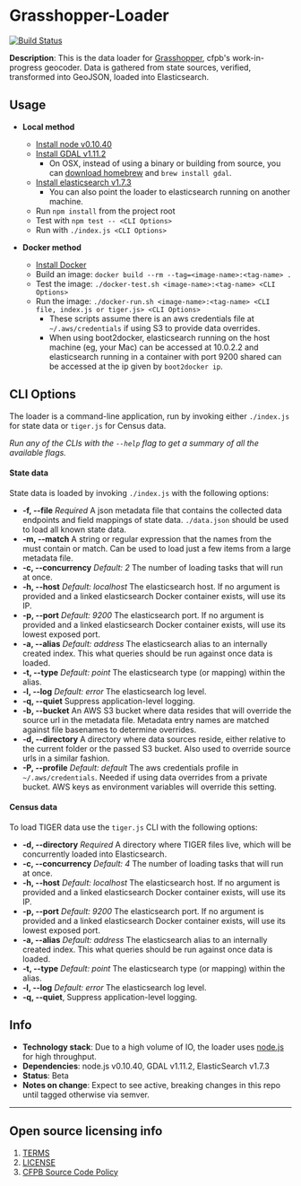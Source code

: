 # Grasshopper-Loader
[![Build Status](https://travis-ci.org/cfpb/grasshopper-loader.svg?branch=master)](https://travis-ci.org/cfpb/grasshopper-loader)

**Description**: This is the data loader for [Grasshopper](https://github.com/cfpb/grasshopper), cfpb's work-in-progress geocoder.
Data is gathered from state sources, verified, transformed into GeoJSON, loaded into Elasticsearch.

## Usage
  - **Local method**
    - [Install node v0.10.40](https://nodejs.org/)
    - [Install GDAL v1.11.2](http://trac.osgeo.org/gdal/wiki/DownloadingGdalBinaries)
      - On OSX, instead of using a binary or building from source, you can [download homebrew](http://brew.sh/) and `brew install gdal`.
    - [Install elasticsearch v1.7.3](https://www.elastic.co/downloads/elasticsearch)
      - You can also point the loader to elasticsearch running on another machine.
    - Run `npm install` from the project root
    - Test with `npm test -- <CLI Options>`
    - Run with `./index.js <CLI Options>`

  - **Docker method**
    - [Install Docker](https://docs.docker.com/installation/#installation)
    - Build an image:
      `docker build --rm --tag=<image-name>:<tag-name> .`
    - Test the image:
      `./docker-test.sh <image-name>:<tag-name> <CLI Options>`
    - Run the image:
      `./docker-run.sh <image-name>:<tag-name> <CLI file, index.js or tiger.js> <CLI Options>`
      - These scripts assume there is an aws credentials file at `~/.aws/credentials` if using S3 to provide data overrides.
      - When using boot2docker, elasticsearch running on the host machine (eg, your Mac) can be accessed at 10.0.2.2 and elasticsearch running in a container with port 9200 shared can be accessed at the ip given by `boot2docker ip`.

## CLI Options

The loader is a command-line application, run by invoking either `./index.js` for state data or `tiger.js` for Census data.

*Run any of the CLIs with the `--help` flag to get a summary of all the available flags.*

#### State data
State data is loaded by invoking `./index.js` with the following options:

- **-f, --file** *Required* A json metadata file that contains the collected data endpoints and field mappings of state data. `./data.json` should be used to load all known state data.
- **-m, --match** A string or regular expression that the names from the <file> must contain or match. Can be used to load just a few items from a large metadata file.
- **-c, --concurrency** *Default: 2* The number of loading tasks that will run at once.
- **-h, --host** *Default: localhost* The elasticsearch host. If no argument is provided and a linked elasticsearch Docker container exists, will use its IP.
- **-p, --port** *Default: 9200* The elasticsearch port. If no argument is provided and a linked elasticsearch Docker container exists, will use its lowest exposed port.
- **-a, --alias** *Default: address* The elasticsearch alias to an internally created index. This what queries should be run against once data is loaded.
- **-t, --type** *Default: point* The elasticsearch type (or mapping) within the alias.
- **-l, --log** *Default: error* The elasticsearch log level.
- **-q, --quiet** Suppress application-level logging.
- **-b, --bucket** An AWS S3 bucket where data resides that will override the source url in the metadata file. Metadata entry names are matched against file basenames to determine overrides.
- **-d, --directory** A directory where data sources reside, either relative to the current folder or the passed S3 bucket. Also used to override source urls in a similar fashion.
- **-P, --profile** *Default: default* The aws credentials profile in `~/.aws/credentials`. Needed if using data overrides from a private bucket. AWS keys as environment variables will override this setting.

#### Census data
To load TIGER data use the `tiger.js` CLI with the following options:

- **-d, --directory** *Required* A directory where TIGER files live, which will be concurrently loaded into Elasticsearch.
- **-c, --concurrency** *Default: 4* The number of loading tasks that will run at once.
- **-h, --host** *Default: localhost* The elasticsearch host. If no argument is provided and a linked elasticsearch Docker container exists, will use its IP.
- **-p, --port** *Default: 9200* The elasticsearch port. If no argument is provided and a linked elasticsearch Docker container exists, will use its lowest exposed port.
- **-a, --alias** *Default: address* The elasticsearch alias to an internally created index. This what queries should be run against once data is loaded.
- **-t, --type** *Default: point* The elasticsearch type (or mapping) within the alias.
- **-l, --log** *Default: error* The elasticsearch log level.
- **-q, --quiet**, Suppress application-level logging.



## Info
  - **Technology stack**: Due to a high volume of IO, the loader uses [node.js](http://nodejs.org/) for high throughput.
  - **Dependencies**: node.js v0.10.40, GDAL v1.11.2, ElasticSearch v1.7.3
  - **Status**: Beta
  - **Notes on change**: Expect to see active, breaking changes in this repo until tagged otherwise via semver.

----

## Open source licensing info
1. [TERMS](TERMS.md)
2. [LICENSE](LICENSE)
3. [CFPB Source Code Policy](https://github.com/cfpb/source-code-policy/)

